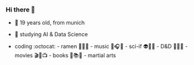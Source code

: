 
### Hi there 👋
<!--
**hollowcodes/hollowcodes** is a ✨ _special_ ✨ repository because its `README.md` (this file) appears on your GitHub profile.
-->

- 👀 19 years old, from munich
- 🌱 studying AI & Data Science

- coding :octocat: - ramen 🍜🍤🍲 - music 🎵🎧🎶 - sci-if 👽🚀🌌 - D&D 🎲📝🐉 - movies 🎬🎥📺 - books 📕📚📓 - martial arts 
